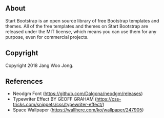 ## About
Start Bootstrap is an open source library of free Bootstrap templates and themes. All of the free templates and themes on Start Bootstrap are released under the MIT license, which means you can use them for any purpose, even for commercial projects.

## Copyright
Copyright 2018 Jang Woo Jong.

## References
- Neodgm Font (https://github.com/Dalgona/neodgm/releases)
- Typewriter Effect BY GEOFF GRAHAM (https://css-tricks.com/snippets/css/typewriter-effect/)
- Space Wallpaper (https://wallhere.com/ko/wallpaper/247905)
